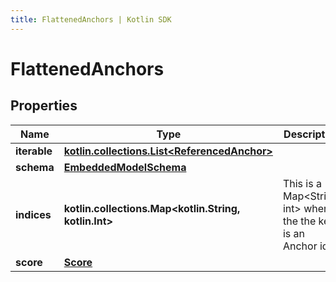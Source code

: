 ```yaml
---
title: FlattenedAnchors | Kotlin SDK
---
```




# FlattenedAnchors

## Properties
Name | Type | Description | Notes
------------ | ------------- | ------------- | -------------
**iterable** | [**kotlin.collections.List&lt;ReferencedAnchor&gt;**](ReferencedAnchor) |  | 
**schema** | [**EmbeddedModelSchema**](EmbeddedModelSchema) |  |  [optional]
**indices** | **kotlin.collections.Map&lt;kotlin.String, kotlin.Int&gt;** | This is a Map&lt;String, int&gt; where the the key is an Anchor id. |  [optional]
**score** | [**Score**](Score) |  |  [optional]




